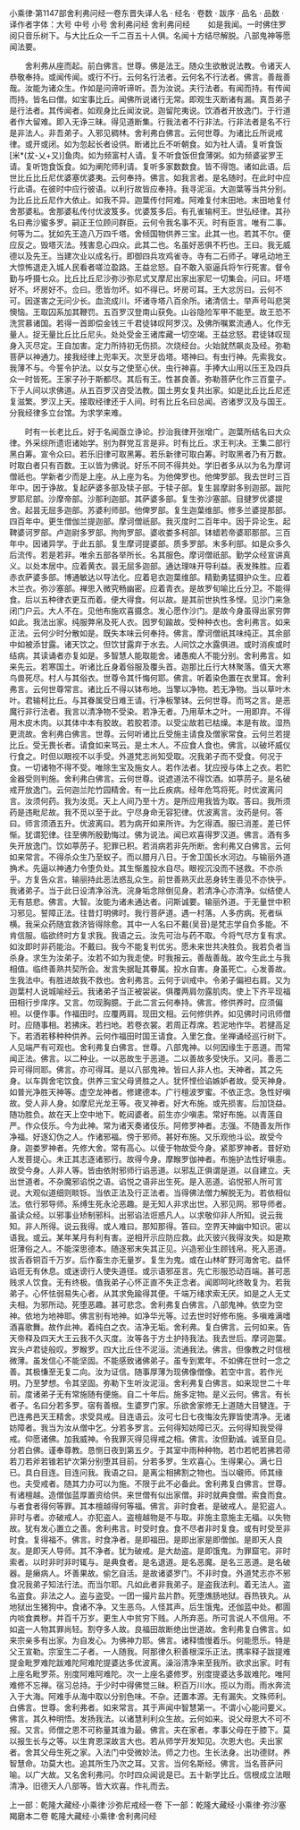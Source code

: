 小乘律·第1147部舍利弗问经一卷东晋失译人名
· 经名 · 卷数 · 跋序
· 品名 · 品数 · 译作者字体：大号 中号 小号
舍利弗问经
舍利弗问经
　　如是我闻。一时佛住罗阅只音乐树下。与大比丘众一千二百五十人俱。名闻十方结尽解脱。八部鬼神等愿闻法要。

　　舍利弗从座而起。前白佛言。世尊。佛是法王。随众生欲散说法教。令诸天人恭敬奉持。或闻传闻。或行不行。云何名行法者。云何名不行法者。佛言。善哉善哉。汝能为诸众生。作如是问谛听谛听。吾为汝说。夫行法者。有闻而持。有传闻而持。皆名曰僧。如宝事比丘。闻佛所说诸行无常。即观生灭断诸有漏。真吾弟子是行法者。其传闻者。如观身比丘闻汝说。迦留陀夷说。饮酒者开放逸门。于行道者作大留难。即入无诤三昧。得见道断集。行我法者不行非法。行非法者是名不行是非法人。非吾弟子。入邪见稠林。舍利弗白佛言。云何世尊。为诸比丘所说戒律。或开或闭。如为忽起长者设供。断诸比丘不听朝食。如为社人请。复听食饭[米*(犮-乂+又)]鱼肉。如为频富村人请。复不听食饭但食薄粥。如为频婆娑罗王请。复听饱食饭食。如为阐陀师利请。复听多家数数食。皆不得饱。诸如此语。后世比丘比丘尼优婆塞优婆夷。云何奉持。佛言。如我言者。是名随时。在此时中应行此语。在彼时中应行彼语。以利行故皆应奉持。我寻泥洹。大迦葉等当共分别。为比丘比丘尼作大依止。如我不异。迦葉传付阿难。阿难复付末田地。末田地复付舍那婆私。舍那婆私传付优波笈多。优婆笈多后。有孔雀输柯王。世弘经律。其孙名曰弗沙蜜多罗。嗣正王位顾问群臣。云何令我名事不灭。时有臣言。唯有二事。何等为二。犹如先王造八万四千塔。舍倾国物供养三宝。此其一也。若其不尔。便应反之。毁塔灭法。残害息心四众。此其二也。名虽好恶俱不朽也。王曰。我无威德以及先王。当建次业以成名行。即御四兵攻鸡雀寺。寺有二石师子。哮吼动地王大惊怖退走入城人民看者嗟泣盈路。王益忿怒。自不敢入驱逼兵将乍行死害。督令勤与呼摄七众。比丘比丘尼沙弥沙弥尼式叉摩尼出家出家尼一切集会。问曰。坏塔好不。坏房好不。佥曰。愿皆勿坏。如不得已。坏房可耳。王大忿厉曰。云何不可。因遂害之无问少长。血流成川。坏诸寺塔八百余所。诸清信士。举声号叫悲哭懊恼。王取囚系加其鞭罚。五百罗汉登南山获免。山谷隐险军甲不能至。故王恐不洗赏慕诸国。若得一首即偿金钱三千君徒钵叹阿罗汉。及佛所嘱累流通人。化作无量人。捉无量比丘比丘尼头。处处受金王诸库藏一切空竭。王益忿怒。君徒钵叹现身入灭尽定。王自加害。定力所持初无伤损。次烧经台。火始就然飙炎及经。弥勒菩萨以神通力。接我经律上兜率天。次至牙齿塔。塔神曰。有虫行神。先索我女。我薄不与。今誓令护法。以女与之使至心伏。虫行神喜。手捧大山用以压王及四兵众一时皆死。王家子孙于斯都尽。其后有王。性甚良善。弥勒菩萨化作三百童子。下于人间以求佛道。从五百罗汉咨受法教。国土男女复共出家。如是比丘比丘尼还复滋繁。罗汉上天。接取经律还于人间。时有比丘名曰总闻。咨诸罗汉及与国王。分我经律多立台馆。为求学来难。

　　时有一长老比丘。好于名闻亟立诤论。抄治我律开张增广。迦葉所结名曰大众律。外采综所遗诳诸始学。别为群党互言是非。时有比丘。求王判决。王集二部行黑白筹。宣令众曰。若乐旧律可取黑筹。若乐新律可取白筹。时取黑者乃有万数。时取白者只有百数。王以皆为佛说。好乐不同不得共处。学旧者多从以为名为摩诃僧祇也。学新者少而是上座。从上座为名。为他俾罗也。他俾罗部。我去世时三百年中。因于诤故。复起萨婆多部及犊子部。于犊子部。复生昙摩尉多别迦部。跋陀罗耶尼部。沙摩帝部。沙那利迦部。其萨婆多部。复生弥沙塞部。目揵罗优婆提舍。起昙无屈多迦部。苏婆利师部。他俾罗部。复生迦葉维部。修多兰婆提那部。四百年中。更生僧伽兰提迦部。摩诃僧祇部。我灭度时二百年中。因于异论生。起鞞婆诃罗部。卢迦尉多罗部。拘拘罗部。婆收娄多柯部。钵蜡若帝婆耶那部。三百年中。因诸异学。于此五部。复生摩诃提婆部。质多罗部。末多利部。如是众多久后流传。若是若非。唯余五部各举所长。名其服色。摩诃僧祇部。勤学众经宣讲真义。以处本居中。应着黄衣。昙无屈多迦部。通达理味开导利益。表发殊胜。应着赤衣萨婆多部。博通敏达以导法化。应着皂衣迦葉维部。精勤勇猛摄护众生。应着木兰衣。弥沙塞部。禅思入微究畅幽密。应着青衣。是故罗旬喻比丘分卫。不能得食。后以五种律衣更互而着。便大得食。何以故。是其前世执性多悭。见沙门来急闭门户云。大人不在。见他布施欢喜摄念。发心愿作沙门。是故今身虽得出家穷弊如此。我法出家。纯服弊帛及死人衣。因罗旬踰故。受种种衣也。舍利弗言。如来正法。云何少时分散如是。既失本味云何奉持。佛言。摩诃僧祇其味纯正。其余部中如被添甘露。诸天饮之。但饮甘露弃于水去。人间饮之水露俱进。或时消疾或时结病。其读诵者亦复如是。多智慧人能取能舍。诸愚痴人不能分别。舍利弗言。如来先云。若寒国土。听诸比丘身着俗服及覆头首。迦那比丘行大林聚落。值天大寒鸟兽死尽。村人与其俗衣。世尊令其忏悔何耶。佛言。听着染色置在衣里耳。舍利弗言。云何世尊常言。诸比丘不得以钵布地。当擎以净物。若无净物。当以草叶木叶。君输柯比丘。与其眷属受日难王请。行净板擎钵。云何世尊。而骂之言。是恶魔行非行法者。我言以清净物不受染。若净无者。乃用草木之叶。一用即弃。不得用木皮木肉。以其体中本有胶故。若胶若漆。以受尘故若已枯燥。本是有故。湿热更流故。舍利弗白佛言。世尊。云何听诸比丘受施主请食及僧家常食。云何兰若提比丘。受无畏长者。请食如来骂云。是土木人。不应食人食也。佛言。以破坏威仪行食之。时但以眼视不以手受。外道梵志尚知受取。况我弟子而不受食。何况于食。一切诸物不得不受。唯除生宝及施女人。若作法者。犹应授与体上之衣。若贮金器受则判施。舍利弗白佛言。云何世尊。说遮道法不得饮酒。如葶苈子。是名破戒开放逸门。云何迦兰陀竹园精舍。有一比丘疾病。经年危笃将死。时优波离问言。汝须何药。我为汝觅。天上人间乃至十方。是所应用我皆为取。答曰。我所须药是违毗尼故。我不觅以至于此。宁尽身命无容犯律。优波离言。汝药是何。答曰。师言须酒五升。优波离曰。若为病开如来所许。为乞得酒。服已消差。差已怀惭。犹谓犯律。往至佛所殷勤悔过。佛为说法。闻已欢喜得罗汉道。佛言。酒有多失开放逸门。饮如葶苈子。犯罪已积。若消病若非先所断。舍利弗又白佛言。云何如来常言。不得杀众生乃至蚁子。而以腊月八日。于舍卫国长水河边。与输丽外道捔术。先逼以神通力令堕负处。其生惭羞投水自尽。眼视沉没而不拯救。不亦杀乎。方复告众言。输丽持此恶法惑乱众生。前世善熟灭此恶身转生善见不亦快乎。我诸弟子。当于此日设清净浴洗。浣身垢念除倒见身。若清净心亦清净。似结使人无有慈悲。佛言。大智。汝能为诸未通达者。问斯诚要。输丽外道。于无量世中积习邪见。誓障正法。往昔灯明佛时。我行菩萨道。遇一村落。人多疠病。死者纵横。我采众药随宜救济皆得除愈。其中一人名曰不戴(吴音)是梵志学自负多能。不肯信服。临欲终时方复求我。我语之云。汝先可治与药不取。今将气尽方复有求。如汝即时非药能治。不戴曰。我今不能复判优劣。愿未来世共决胜负。我若负者当杀身。求生为汝弟子。汝若不如为我走使。时我报云。善哉善哉。故今生此土与我相值。临终善熟共契所会。发言失据耻其眷属。投水自害。身虽死亡。心发善故。生我法中。有胜进故我不救也。舍利弗言。云何于训戒中。令弟子偏袒右肩。又为迦葉村人说城喻经云。我诸弟子当正被袈裟。俱覆两肩勿露肌肉。使上下齐平现福田相行步庠序。又言。勿现胸臆。于此二言云何奉持。佛言。修供养时。应须偏袒。以便作事。作福田时。应覆两肩。现田文相。云何修供养。如见佛时问讯师僧时。应随事相。若拂床。若扫地。若卷衣裳。若周正荐席。若泥地作华。若揵高足下。若洒若移种种供养。云何作福田时国王请食。入里乞食。坐禅诵经巡行树下。人见端严有可观也。舍利弗复白佛言。世尊。八部鬼神。以何因缘生于恶道。而常闻正法。佛言。以二种业。一以恶故生于恶道。二以善故多受快乐。又问。善恶二异可得同耶。佛言。亦可得耳。是以八部鬼神。皆曰人非人也。天神者。其之先身。以车舆舍宅饮食。供养三宝父母贤胜之人。犹怀悭俭谄嫉妒者故。受天神身。如普光净胜天神等。虚空龙神者。修建德本。广行檀波罗蜜。不依正念。急性好嗔故。受人非人身。如摩尼光龙王等。夜叉神者。好大布施。或先损害。后加饶益。随功胜负。故在天上空中地下。乾闼婆者。前生亦少嗔恚。常好布施。以青莲自严。作众伎乐。今为此神。常为诸天奏诸伎乐。阿修罗神者。志强。不随善友所作净福。好逐幻伪之人。作诸邪福。傍于邪师。甚好布施。又乐观他斗讼。故受今身。迦娄罗神者。先修大舍。常有高心。以倰于物故受今身。紧那罗神者。昔好劝人发菩提心。未正其志逐诸邪行。故得今身。摩睺罗伽神者。布施护法性好嗔恚。故受今身。人非人等。皆由依附邪师行谄恶道。以邪乱正俱谓是道。以自建立。夫出世道者。不杂魔邪谄悦之语。谄悦之语非出生死。是入恶道。谄悦邪人所可言说。大观似道细则睒铄。当依正法及行正法者。当得佛法僧力解脱无为。若依相似法。依行邪导师。系缚生死永沦恶趣。是无知人非求出世。入邪见网。邪导师者。虽读众经。以邪事业矫制邪科。出邪谄法诳惑凡人。以求敬仰非人所知。说云我知。非人所得。说云我得。或人难曰。那知那得。答曰。空界天神幽中知识。密以语我。或云。某年某月有利有害。逆相开示应防应救。此灭彼兴我得汝失。如是欺诳薄俗之人。不能深思德本。随逐邪末失其正见。兴造邪业生顾钱帛。死入恶道。拔舌吞铜百千万岁。后作畜生亦无量岁。复生为鬼。或在山林旷野河海舍宅。益怀谄诳无有休息。或迷谤行人使失道径。或示语邪巫言。先亡形服恐动百端。甚可恶贱求人饮食。无有终极。值我弟子心怀正直不失正念者。闻即呵叱终敢复为。若我弟子。心怀怯弱易失心者。从其求免踰得其便。千端万绪求索无厌。如是之人无丈夫相。为邪所动。死堕恶趣。甚可悲念。舍利弗复白佛言。八部鬼神。依空为空神。依地为地神耶。佛言别有地神。如净华光等。过去世时好修布施。多嗔难满嗜酒喜歌舞。故作此神。着纯白之衣。洁净无垢。舍利弗。复白佛言。云何如来。告天帝释及四天大王云我不久灭度。汝等各于方土护持我法。我去世后。摩诃迦葉。宾头卢君徒般叹。罗睺罗。四大比丘住不泥洹。流通我法。佛言。但像教之时信根微薄。虽发信心不能坚固。不能感致诸佛弟子。虽专到累年。不如佛在世时一念之善。其极慊至无复二向。汝为证信。随事厚薄为现佛像僧像。若空中言。若作光明。乃至梦想。令其坚固。弥勒下生听汝泥洹。舍利弗复白佛言。如来现世二十年前。度诸弟子无有常施随有便施。自二十年后。施多定物。是义云何。佛言。有长者子。名曰分若多罗。宿有善根。生婆罗门家。乐欲舍家修无上道随大目犍连。于巴连弗邑天王精舍。求受具戒。目连语云。汝可七日七夜悔汝先罪皆使清净。无诸妨障者。我当为汝从僧中乞。分若多罗言。云何得知妨障已灭。云何得知我受得戒。仰愿诸佛。加我威神。令我罪灭得见得戒之相。佛言。汝但勤诚。诚至自见。分若白佛。谨奉尊教。恳恻日夜到第五夕。于其室中雨种种物。若巾若帊若拂若帚若刀若斧若锥若铲次第分别堕其目前。分若多罗。生欢喜心。生得果心。满七日已。具白目连。目连问我。我语之曰。是离尘相拂割之物也。当以嚫师。师其缘也。夫受戒者。随其力办可以为施。不限于此不必备此。舍利弗复白佛言。世尊。有诸檀越。造僧伽蓝厚置资给供。来世僧有似出家僧。非时就典食僧。索食而食。与者食者得何等罪。其本檀越得何等福。佛言。非时食者。是破戒人。是犯盗人。非时与者。亦破戒人。亦犯盗人。盗檀越物是不与取。非施主意施主无福。以失物故。犹有发心置立之善。舍利弗言。时受时食。食不尽者非时复食。或有时受至非时食。复得福不。佛言。时食净者。是即福田。是即出家是即僧伽。是即天人良友。是即天人导师。其不净者。犹为破戒。是大劫盗。是即饿鬼。为罪窟宅。非时索者。以时非时非时辄与。是典食者。是名退道。是名恶魔。是名三恶道。是名破器。是癞病人。坏善果故。偷乞自活。是故诸婆罗门。不非时食。外道梵志亦不邪食况我弟子知法行法。而当尔耶。凡如此者非我弟子。是盗我法利。着无法人。盗名盗食。非法之人。盗与盗受。一团一撮片盐片酢。死堕燋肠地狱。吞热铁丸。从地狱出生猪狗中。食诸不净。又生恶鸟。人怪其声。后生饿鬼。还伽蓝中处。都圊内啖食粪秽。并百千万岁。更生人中贫穷下贱。人所弃恶。所可言说人不信用。不如盗一人物其罪尚轻。割夺多人故。良福田故断绝出世道故。舍利弗复白佛言。如来宗亲多有出家。为自发心。为佛神力耶。佛言。诸释憍慢着乐。何能愿乐。特是父王宣勒。宗室生二子者。一人随我。阿那律久积善根深乐正法。携率释子跋提难提金毗罗难陀跋难陀阿难陀提婆达多优波离。澡浴清净来至我所。欲求出家。时有上座名毗罗茶。别度阿难阿难陀。次一上座名婆修罗。别度提婆达多跋难陀。唯阿难修不忘禅。宿习总持。于少时中得佛觉三昧。积百万川水。揽以为雨。雨水奔流入于大海。阿难手从海中取以分别色味。不杂。还置本源。无有漏失。文殊师利。白佛言。世尊。舍利弗者。如来常言。其于声闻中智慧第一。不谓小心能问要义。佛言。其久种明悟。发扬我法。以诸慧利利众生故。云何如来。说父母恩大不可不报。又言。师僧之恩不可称量其谁为最。佛言。夫在家者。孝事父母在于膝下。莫以报生长与之等。以生育恩深故言大也。若从师学开发知见。次恩大也。夫出家者。舍其父母生死之家。入法门中受微妙法。师之力也。生长法身。出功德财。养智慧命。功莫大也。追其所生乃次之耳。又言。当何名斯经。佛言。当名菩萨问喻。以广大故。又名舍利弗问。尔时四众闻说是已。五十新学比丘。信根成立法眼清净。旧德天人八部等。皆大欢喜。作礼而去。

上一部：乾隆大藏经·小乘律·沙弥尼戒经一卷
下一部：乾隆大藏经·小乘律·弥沙塞羯磨本二卷
乾隆大藏经·小乘律·舍利弗问经
